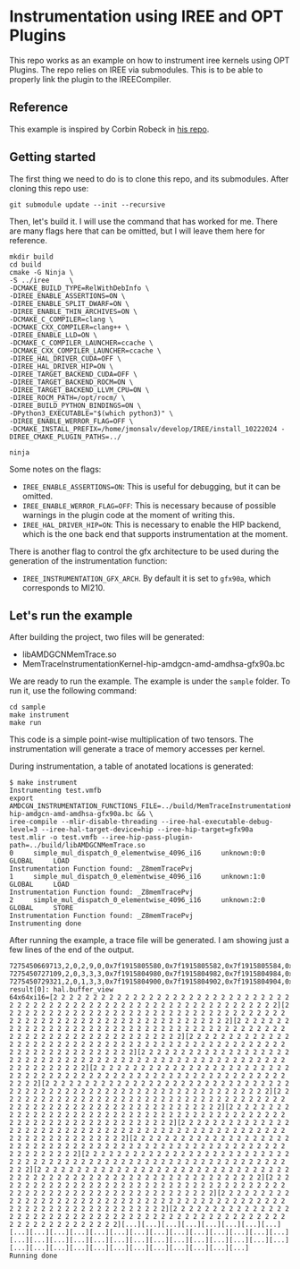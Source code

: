 # Instrumentation using IREE and OPT Plugins

This repo works as an example on how to instrument iree kernels using OPT Plugins. The repo relies on IREE via submodules. This is to be able to properly link the plugin to the IREECompiler.

## Reference
This example is inspired by Corbin Robeck in [his repo](https://github.com/CRobeck/instrument-amdgpu-kernels).

## Getting started
The first thing we need to do is to clone this repo, and its submodules. After cloning this repo use:

```
git submodule update --init --recursive
```

Then, let's build it. I will use the command that has worked for me. There are many flags here that can be omitted, but I will leave them here for reference.

```
mkdir build
cd build
cmake -G Ninja \
-S ../iree     \
-DCMAKE_BUILD_TYPE=RelWithDebInfo \
-DIREE_ENABLE_ASSERTIONS=ON \
-DIREE_ENABLE_SPLIT_DWARF=ON \
-DIREE_ENABLE_THIN_ARCHIVES=ON \
-DCMAKE_C_COMPILER=clang \
-DCMAKE_CXX_COMPILER=clang++ \
-DIREE_ENABLE_LLD=ON \
-DCMAKE_C_COMPILER_LAUNCHER=ccache \
-DCMAKE_CXX_COMPILER_LAUNCHER=ccache \
-DIREE_HAL_DRIVER_CUDA=OFF \
-DIREE_HAL_DRIVER_HIP=ON \
-DIREE_TARGET_BACKEND_CUDA=OFF \
-DIREE_TARGET_BACKEND_ROCM=ON \
-DIREE_TARGET_BACKEND_LLVM_CPU=ON \
-DIREE_ROCM_PATH=/opt/rocm/ \
-DIREE_BUILD_PYTHON_BINDINGS=ON \
-DPython3_EXECUTABLE="$(which python3)" \
-DIREE_ENABLE_WERROR_FLAG=OFF \
-DCMAKE_INSTALL_PREFIX=/home/jmonsalv/develop/IREE/install_10222024 -DIREE_CMAKE_PLUGIN_PATHS=../

ninja
```

Some notes on the flags:
- `IREE_ENABLE_ASSERTIONS=ON`: This is useful for debugging, but it can be omitted.
- `IREE_ENABLE_WERROR_FLAG=OFF`: This is necessary because of possible warnings in the plugin code at the moment of writing this.
- `IREE_HAL_DRIVER_HIP=ON`: This is necessary to enable the HIP backend, which is the one back end that supports instrumentation at the moment.

There is another flag to control the gfx architecture to be used during the generation of the instrumentation function:
- `IREE_INSTRUMENTATION_GFX_ARCH`. By default it is set to `gfx90a`, which corresponds to MI210. 


## Let's run the example
After building the project, two files will be generated:

- libAMDGCNMemTrace.so
- MemTraceInstrumentationKernel-hip-amdgcn-amd-amdhsa-gfx90a.bc

We are ready to run the example. The example is under the `sample` folder. To run it, use the following command:

```
cd sample
make instrument
make run
```

This code is a simple point-wise multiplication of two tensors. The instrumentation will generate a trace of memory accesses per kernel.

During instrumentation, a table of anotated locations is generated:

```
$ make instrument
Instrumenting test.vmfb
export AMDCGN_INSTRUMENTATION_FUNCTIONS_FILE=../build/MemTraceInstrumentationKernel-hip-amdgcn-amd-amdhsa-gfx90a.bc && \
iree-compile --mlir-disable-threading --iree-hal-executable-debug-level=3 --iree-hal-target-device=hip --iree-hip-target=gfx90a test.mlir -o test.vmfb --iree-hip-pass-plugin-path=../build/libAMDGCNMemTrace.so
0     simple_mul_dispatch_0_elementwise_4096_i16     unknown:0:0     GLOBAL     LOAD
Instrumentation Function found: _Z8memTracePvj
1     simple_mul_dispatch_0_elementwise_4096_i16     unknown:1:0     GLOBAL     LOAD
Instrumentation Function found: _Z8memTracePvj
2     simple_mul_dispatch_0_elementwise_4096_i16     unknown:2:0     GLOBAL     STORE
Instrumentation Function found: _Z8memTracePvj
Instrumenting done
```

After running the example, a trace file will be generated. I am showing just a few lines of the end of the output.

```
7275450669713,2,0,2,9,0,0x7f1915805580,0x7f1915805582,0x7f1915805584,0x7f1915805586,0x7f1915805588,0x7f191580558a,0x7f191580558c,0x7f191580558e,0x7f1915805590,0x7f1915805592,0x7f1915805594,0x7f1915805596,0x7f1915805598,0x7f191580559a,0x7f191580559c,0x7f191580559e,0x7f19158055a0,0x7f19158055a2,0x7f19158055a4,0x7f19158055a6,0x7f19158055a8,0x7f19158055aa,0x7f19158055ac,0x7f19158055ae,0x7f19158055b0,0x7f19158055b2,0x7f19158055b4,0x7f19158055b6,0x7f19158055b8,0x7f19158055ba,0x7f19158055bc,0x7f19158055be,0x7f19158055c0,0x7f19158055c2,0x7f19158055c4,0x7f19158055c6,0x7f19158055c8,0x7f19158055ca,0x7f19158055cc,0x7f19158055ce,0x7f19158055d0,0x7f19158055d2,0x7f19158055d4,0x7f19158055d6,0x7f19158055d8,0x7f19158055da,0x7f19158055dc,0x7f19158055de,0x7f19158055e0,0x7f19158055e2,0x7f19158055e4,0x7f19158055e6,0x7f19158055e8,0x7f19158055ea,0x7f19158055ec,0x7f19158055ee,0x7f19158055f0,0x7f19158055f2,0x7f19158055f4,0x7f19158055f6,0x7f19158055f8,0x7f19158055fa,0x7f19158055fc,0x7f19158055fe
7275450727109,2,0,3,3,3,0x7f1915804980,0x7f1915804982,0x7f1915804984,0x7f1915804986,0x7f1915804988,0x7f191580498a,0x7f191580498c,0x7f191580498e,0x7f1915804990,0x7f1915804992,0x7f1915804994,0x7f1915804996,0x7f1915804998,0x7f191580499a,0x7f191580499c,0x7f191580499e,0x7f19158049a0,0x7f19158049a2,0x7f19158049a4,0x7f19158049a6,0x7f19158049a8,0x7f19158049aa,0x7f19158049ac,0x7f19158049ae,0x7f19158049b0,0x7f19158049b2,0x7f19158049b4,0x7f19158049b6,0x7f19158049b8,0x7f19158049ba,0x7f19158049bc,0x7f19158049be,0x7f19158049c0,0x7f19158049c2,0x7f19158049c4,0x7f19158049c6,0x7f19158049c8,0x7f19158049ca,0x7f19158049cc,0x7f19158049ce,0x7f19158049d0,0x7f19158049d2,0x7f19158049d4,0x7f19158049d6,0x7f19158049d8,0x7f19158049da,0x7f19158049dc,0x7f19158049de,0x7f19158049e0,0x7f19158049e2,0x7f19158049e4,0x7f19158049e6,0x7f19158049e8,0x7f19158049ea,0x7f19158049ec,0x7f19158049ee,0x7f19158049f0,0x7f19158049f2,0x7f19158049f4,0x7f19158049f6,0x7f19158049f8,0x7f19158049fa,0x7f19158049fc,0x7f19158049fe
7275450729321,2,0,1,3,3,0x7f1915804900,0x7f1915804902,0x7f1915804904,0x7f1915804906,0x7f1915804908,0x7f191580490a,0x7f191580490c,0x7f191580490e,0x7f1915804910,0x7f1915804912,0x7f1915804914,0x7f1915804916,0x7f1915804918,0x7f191580491a,0x7f191580491c,0x7f191580491e,0x7f1915804920,0x7f1915804922,0x7f1915804924,0x7f1915804926,0x7f1915804928,0x7f191580492a,0x7f191580492c,0x7f191580492e,0x7f1915804930,0x7f1915804932,0x7f1915804934,0x7f1915804936,0x7f1915804938,0x7f191580493a,0x7f191580493c,0x7f191580493e,0x7f1915804940,0x7f1915804942,0x7f1915804944,0x7f1915804946,0x7f1915804948,0x7f191580494a,0x7f191580494c,0x7f191580494e,0x7f1915804950,0x7f1915804952,0x7f1915804954,0x7f1915804956,0x7f1915804958,0x7f191580495a,0x7f191580495c,0x7f191580495e,0x7f1915804960,0x7f1915804962,0x7f1915804964,0x7f1915804966,0x7f1915804968,0x7f191580496a,0x7f191580496c,0x7f191580496e,0x7f1915804970,0x7f1915804972,0x7f1915804974,0x7f1915804976,0x7f1915804978,0x7f191580497a,0x7f191580497c,0x7f191580497e
result[0]: hal.buffer_view
64x64xi16=[2 2 2 2 2 2 2 2 2 2 2 2 2 2 2 2 2 2 2 2 2 2 2 2 2 2 2 2 2 2 2 2 2 2 2 2 2 2 2 2 2 2 2 2 2 2 2 2 2 2 2 2 2 2 2 2 2 2 2 2 2 2 2 2][2 2 2 2 2 2 2 2 2 2 2 2 2 2 2 2 2 2 2 2 2 2 2 2 2 2 2 2 2 2 2 2 2 2 2 2 2 2 2 2 2 2 2 2 2 2 2 2 2 2 2 2 2 2 2 2 2 2 2 2 2 2 2 2][2 2 2 2 2 2 2 2 2 2 2 2 2 2 2 2 2 2 2 2 2 2 2 2 2 2 2 2 2 2 2 2 2 2 2 2 2 2 2 2 2 2 2 2 2 2 2 2 2 2 2 2 2 2 2 2 2 2 2 2 2 2 2 2][2 2 2 2 2 2 2 2 2 2 2 2 2 2 2 2 2 2 2 2 2 2 2 2 2 2 2 2 2 2 2 2 2 2 2 2 2 2 2 2 2 2 2 2 2 2 2 2 2 2 2 2 2 2 2 2 2 2 2 2 2 2 2 2][2 2 2 2 2 2 2 2 2 2 2 2 2 2 2 2 2 2 2 2 2 2 2 2 2 2 2 2 2 2 2 2 2 2 2 2 2 2 2 2 2 2 2 2 2 2 2 2 2 2 2 2 2 2 2 2 2 2 2 2 2 2 2 2][2 2 2 2 2 2 2 2 2 2 2 2 2 2 2 2 2 2 2 2 2 2 2 2 2 2 2 2 2 2 2 2 2 2 2 2 2 2 2 2 2 2 2 2 2 2 2 2 2 2 2 2 2 2 2 2 2 2 2 2 2 2 2 2][2 2 2 2 2 2 2 2 2 2 2 2 2 2 2 2 2 2 2 2 2 2 2 2 2 2 2 2 2 2 2 2 2 2 2 2 2 2 2 2 2 2 2 2 2 2 2 2 2 2 2 2 2 2 2 2 2 2 2 2 2 2 2 2][2 2 2 2 2 2 2 2 2 2 2 2 2 2 2 2 2 2 2 2 2 2 2 2 2 2 2 2 2 2 2 2 2 2 2 2 2 2 2 2 2 2 2 2 2 2 2 2 2 2 2 2 2 2 2 2 2 2 2 2 2 2 2 2][2 2 2 2 2 2 2 2 2 2 2 2 2 2 2 2 2 2 2 2 2 2 2 2 2 2 2 2 2 2 2 2 2 2 2 2 2 2 2 2 2 2 2 2 2 2 2 2 2 2 2 2 2 2 2 2 2 2 2 2 2 2 2 2][2 2 2 2 2 2 2 2 2 2 2 2 2 2 2 2 2 2 2 2 2 2 2 2 2 2 2 2 2 2 2 2 2 2 2 2 2 2 2 2 2 2 2 2 2 2 2 2 2 2 2 2 2 2 2 2 2 2 2 2 2 2 2 2][2 2 2 2 2 2 2 2 2 2 2 2 2 2 2 2 2 2 2 2 2 2 2 2 2 2 2 2 2 2 2 2 2 2 2 2 2 2 2 2 2 2 2 2 2 2 2 2 2 2 2 2 2 2 2 2 2 2 2 2 2 2 2 2][2 2 2 2 2 2 2 2 2 2 2 2 2 2 2 2 2 2 2 2 2 2 2 2 2 2 2 2 2 2 2 2 2 2 2 2 2 2 2 2 2 2 2 2 2 2 2 2 2 2 2 2 2 2 2 2 2 2 2 2 2 2 2 2][2 2 2 2 2 2 2 2 2 2 2 2 2 2 2 2 2 2 2 2 2 2 2 2 2 2 2 2 2 2 2 2 2 2 2 2 2 2 2 2 2 2 2 2 2 2 2 2 2 2 2 2 2 2 2 2 2 2 2 2 2 2 2 2][2 2 2 2 2 2 2 2 2 2 2 2 2 2 2 2 2 2 2 2 2 2 2 2 2 2 2 2 2 2 2 2 2 2 2 2 2 2 2 2 2 2 2 2 2 2 2 2 2 2 2 2 2 2 2 2 2 2 2 2 2 2 2 2][2 2 2 2 2 2 2 2 2 2 2 2 2 2 2 2 2 2 2 2 2 2 2 2 2 2 2 2 2 2 2 2 2 2 2 2 2 2 2 2 2 2 2 2 2 2 2 2 2 2 2 2 2 2 2 2 2 2 2 2 2 2 2 2][2 2 2 2 2 2 2 2 2 2 2 2 2 2 2 2 2 2 2 2 2 2 2 2 2 2 2 2 2 2 2 2 2 2 2 2 2 2 2 2 2 2 2 2 2 2 2 2 2 2 2 2 2 2 2 2 2 2 2 2 2 2 2 2][...][...][...][...][...][...][...][...][...][...][...][...][...][...][...][...][...][...][...][...][...][...][...][...][...][...][...][...][...][...][...][...][...][...][...][...][...][...][...][...][...][...][...][...][...][...][...][...]
Running done
```